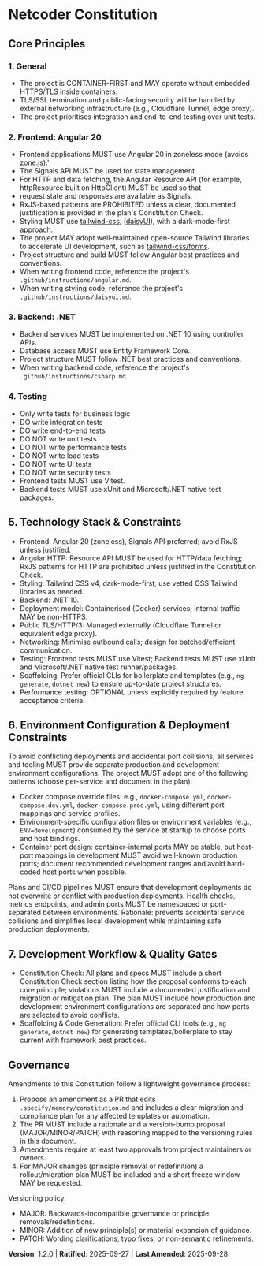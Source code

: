 <!--
Sync Impact Report
- Version change: 1.1.0 → 1.2.0
- Modified principles / sections:
  - Frontend (Angular 20 & Signals): HTTP Resource API is REQUIRED; RxJS-based HttpClient patterns are prohibited for API handling unless justified in the plan's Constitution Check.
  - Development Workflow & Quality Gates: Added explicit testing frameworks (Vitest for Angular, xUnit for .NET) and CLI scaffolding policy.
- Added sections: none
- Removed sections: none
- Templates requiring updates:
  - .specify/templates/plan-template.md ✅ updated (gates: Resource API, test frameworks, CLI scaffolding)
  - .specify/templates/tasks-template.md ✅ updated (setup tasks for Vitest/xUnit; CLI scaffolding)
  - .specify/templates/spec-template.md ✅ no change required
- Runtime docs updates:
  - app/README.md ✅ updated (Vitest replaces Karma)
- Follow-up TODOs:
  - TODO(VITEST_MIGRATION): Ensure Angular workspace migrates from Karma to Vitest (packages, config, scripts) and update quickstart accordingly.
-->

# Netcoder Constitution

## Core Principles

### 1. General

- The project is CONTAINER-FIRST and MAY operate without embedded HTTPS/TLS inside containers.
- TLS/SSL termination and public-facing security will be handled by external networking infrastructure (e.g., Cloudflare Tunnel, edge proxy).
- The project prioritises integration and end-to-end testing over unit tests.

### 2. Frontend: Angular 20

- Frontend applications MUST use Angular 20 in zoneless mode (avoids zone.js).'
- The Signals API MUST be used for state management.
- For HTTP and data fetching, the Angular Resource API (for example, httpResource built on HttpClient) MUST be used so that
- request state and responses are available as Signals.
- RxJS-based patterns are PROHIBITED unless a clear, documented justification is provided in the plan's Constitution Check.
- Styling MUST use [tailwind-css](https://www.npmjs.com/package/tailwindcss), ([daisyUI](https://npmjs.com/package/daisyui)), with a dark-mode-first approach.
- The project MAY adopt well-maintained open-source Tailwind libraries to accelerate UI development, such as [tailwind-css/forms](https://npmjs.com/package/@tailwindcss/forms).
- Project structure and build MUST follow Angular best practices and conventions.
- When writing frontend code, reference the project's `.github/instructions/angular.md`.
- When writing styling code, reference the project's `.github/instructions/daisyui.md`.

### 3. Backend: .NET

- Backend services MUST be implemented on .NET 10 using controller APIs.
- Database access MUST use Entity Framework Core.
- Project structure MUST follow .NET best practices and conventions.
- When writing backend code, reference the project's `.github/instructions/csharp.md`.

### 4. Testing

- Only write tests for business logic
- DO write integration tests
- DO write end-to-end tests
- DO NOT write unit tests
- DO NOT write performance tests
- DO NOT write load tests
- DO NOT write UI tests
- DO NOT write security tests
- Frontend tests MUST use Vitest.
- Backend tests MUST use xUnit and Microsoft/.NET native test packages.

## 5. Technology Stack & Constraints

- Frontend: Angular 20 (zoneless), Signals API preferred; avoid RxJS unless justified.
- Angular HTTP: Resource API MUST be used for HTTP/data fetching; RxJS patterns for HTTP are
  prohibited unless justified in the Constitution Check.
- Styling: Tailwind CSS v4, dark-mode-first; use vetted OSS Tailwind libraries as needed.
- Backend: .NET 10.
- Deployment model: Containerised (Docker) services; internal traffic MAY be non-HTTPS.
- Public TLS/HTTP/3: Managed externally (Cloudflare Tunnel or equivalent edge proxy).
- Networking: Minimise outbound calls; design for batched/efficient communication.
- Testing: Frontend tests MUST use Vitest; Backend tests MUST use xUnit and Microsoft/.NET
  native test runner/packages.
- Scaffolding: Prefer official CLIs for boilerplate and templates (e.g., `ng generate`,
  `dotnet new`) to ensure up-to-date project structures.
- Performance testing: OPTIONAL unless explicitly required by feature acceptance criteria.

## 6. Environment Configuration & Deployment Constraints

To avoid conflicting deployments and accidental port collisions, all services and tooling
MUST provide separate production and development environment configurations. The project
MUST adopt one of the following patterns (choose per-service and document in the plan):

- Docker compose override files: e.g., `docker-compose.yml`, `docker-compose.dev.yml`,
  `docker-compose.prod.yml`, using different port mappings and service profiles.
- Environment-specific configuration files or environment variables (e.g., `ENV=development`)
  consumed by the service at startup to choose ports and host bindings.
- Container port design: container-internal ports MAY be stable, but host-port mappings
  in development MUST avoid well-known production ports; document recommended development
  ranges and avoid hard-coded host ports when possible.

Plans and CI/CD pipelines MUST ensure that development deployments do not overwrite or
conflict with production deployments. Health checks, metrics endpoints, and admin ports
MUST be namespaced or port-separated between environments. Rationale: prevents accidental
service collisions and simplifies local development while maintaining safe production
deployments.

## 7. Development Workflow & Quality Gates

- Constitution Check: All plans and specs MUST include a short Constitution Check section
  listing how the proposal conforms to each core principle; violations MUST include a
  documented justification and migration or mitigation plan. The plan MUST include how
  production and development environment configurations are separated and how ports are
  selected to avoid conflicts.
- Scaffolding & Code Generation: Prefer official CLI tools (e.g., `ng generate`, `dotnet new`)
  for generating templates/boilerplate to stay current with framework best practices.

## Governance

Amendments to this Constitution follow a lightweight governance process:

1. Propose an amendment as a PR that edits `.specify/memory/constitution.md` and includes a
   clear migration and compliance plan for any affected templates or automation.
2. The PR MUST include a rationale and a version-bump proposal (MAJOR/MINOR/PATCH) with
   reasoning mapped to the versioning rules in this document.
3. Amendments require at least two approvals from project maintainers or owners.
4. For MAJOR changes (principle removal or redefinition) a rollout/migration plan MUST be
   included and a short freeze window MAY be requested.

Versioning policy:

- MAJOR: Backwards-incompatible governance or principle removals/redefinitions.
- MINOR: Addition of new principle(s) or material expansion of guidance.
- PATCH: Wording clarifications, typo fixes, or non-semantic refinements.

**Version**: 1.2.0 | **Ratified**: 2025-09-27 | **Last Amended**: 2025-09-28
